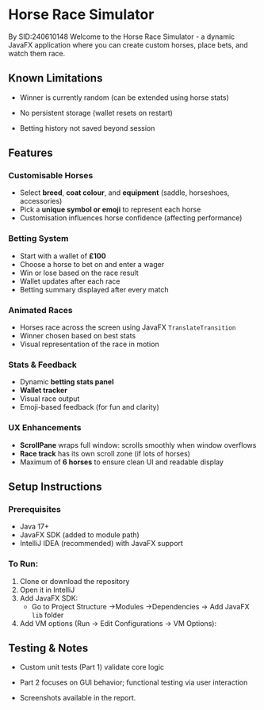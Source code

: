 # Horse Race Simulator 
 By SID:240610148
Welcome to the Horse Race Simulator - a dynamic JavaFX application where you can create custom horses, place bets, and watch them race. 
 ## Known Limitations
 - Winner is currently random (can be extended using horse stats)

  - No persistent storage (wallet resets on restart)

   - Betting history not saved beyond session

## Features

### Customisable Horses
- Select **breed**, **coat colour**, and **equipment** (saddle, horseshoes, accessories)
- Pick a **unique symbol or emoji** to represent each horse
- Customisation influences horse confidence (affecting performance)

### Betting System
- Start with a wallet of **£100**
- Choose a horse to bet on and enter a wager
- Win or lose based on the race result
- Wallet updates after each race
- Betting summary displayed after every match

### Animated Races
- Horses race across the screen using JavaFX `TranslateTransition`
- Winner chosen based on best stats
- Visual representation of the race in motion

### Stats & Feedback
- Dynamic **betting stats panel**
- **Wallet tracker**
- Visual race output
- Emoji-based feedback (for fun and clarity)

### UX Enhancements
- **ScrollPane** wraps full window: scrolls smoothly when window overflows
- **Race track** has its own scroll zone (if lots of horses)
- Maximum of **6 horses** to ensure clean UI and readable display


## Setup Instructions

### Prerequisites
- Java 17+
- JavaFX SDK (added to module path)
- IntelliJ IDEA (recommended) with JavaFX support

### To Run:
1. Clone or download the repository
2. Open it in IntelliJ
3. Add JavaFX SDK:
    - Go to Project Structure ->Modules ->Dependencies -> Add JavaFX `lib` folder
4. Add VM options (Run -> Edit Configurations -> VM Options):

 ## Testing & Notes
 - Custom unit tests (Part 1) validate core logic

 - Part 2 focuses on GUI behavior; functional testing via user interaction

 - Screenshots available in the report.

